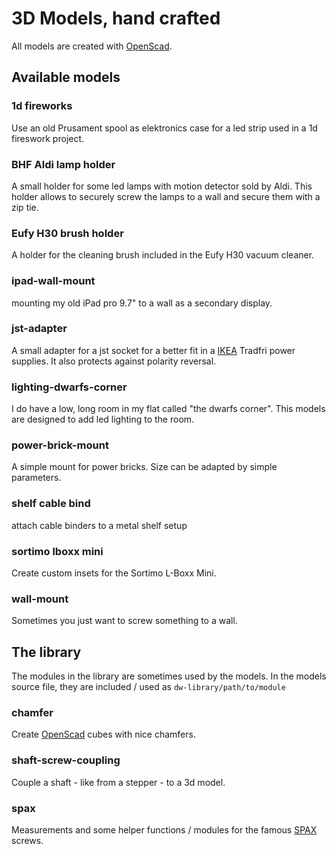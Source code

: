 3D Models, hand crafted
=======================

All models are created with [OpenScad][openscad].


Available models
----------------

### 1d fireworks

Use an old Prusament spool as elektronics case for a led strip used in a 1d
fireswork project.


### BHF Aldi lamp holder

A small holder for some led lamps with motion detector sold by Aldi. This
holder allows to securely screw the lamps to a wall and secure them with a
zip tie.


### Eufy H30 brush holder

A holder for the cleaning brush included in the Eufy H30 vacuum cleaner.


### ipad-wall-mount
mounting my old iPad pro 9.7" to a wall as a secondary display.


### jst-adapter

A small adapter for a jst socket for a better fit in a [IKEA][ikea] Tradfri
power supplies. It also protects against polarity reversal.


### lighting-dwarfs-corner

I do have a low, long room in my flat called "the dwarfs corner". This models
are designed to add led lighting to the room.


### power-brick-mount

A simple mount for power bricks. Size can be adapted by simple parameters.


### shelf cable bind

attach cable binders to a metal shelf setup


### sortimo lboxx mini

Create custom insets for the Sortimo L-Boxx Mini.


### wall-mount

Sometimes you just want to screw something to a wall.



The library
-----------

The modules in the library are sometimes used by the models. In the models
source file, they are included / used as `dw-library/path/to/module`


### chamfer

Create [OpenScad][openscad] cubes with nice chamfers.


### shaft-screw-coupling

Couple a shaft - like from a stepper - to a 3d model.


### spax

Measurements and some helper functions / modules for the famous [SPAX][spax]
screws.

[openscad]: https://openscad.org
[spax]: https://www.spax.com/en/
[ikea]: https://www.ikea.com
